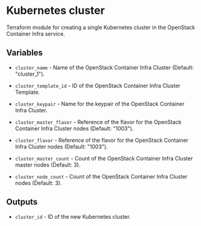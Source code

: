 # Kubernetes cluster

Terraform module for creating a single Kubernetes cluster in the OpenStack
Container Infra service.

## Variables

  * `cluster_name` - Name of the OpenStack Container Infra Cluster
  (Default: "cluster_1").

  * `cluster_template_id` - ID of the OpenStack Container Infra Cluster Template.

  * `cluster_keypair` - Name for the keypair of the OpenStack Container Infra
  Cluster.

  * `cluster_master_flavor` - Reference of the flavor for the OpenStack
  Container Infra Cluster nodes (Default: "1003").

  * `cluster_flavor` - Reference of the flavor for the OpenStack Container Infra
  Cluster nodes (Default: "1003").

  * `cluster_master_count` - Count of the OpenStack Container Infra Cluster
  master nodes (Default: 3).

  * `cluster_node_count` - Count of the OpenStack Container Infra Cluster nodes
  (Default: 3).

## Outputs

  * `cluster_id` - ID of the new Kubernetes cluster.